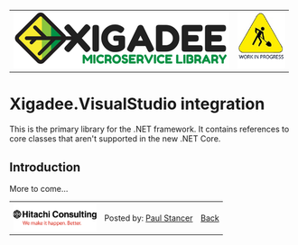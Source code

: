 ﻿<table>
<tr>
<td width="80%"><a href="../../README.md"><img src="../../docs/Xigadee2.png" alt="Xigadee"></a></td>
<td width = "*" align="right"><img src="../../docs/smallWIP.jpg" alt="Sorry, I'm still working here" height="100"></td>
</tr>
</table>

# Xigadee.VisualStudio integration

This is the primary library for the .NET framework. It contains references to core classes that aren't supported in the new .NET Core.

## Introduction

More to come...

<table><tr> 
<td><a href="http://www.hitachiconsulting.com"><img src="../../docs/hitachi.png" alt="Hitachi Consulting" height="50"/></a></td> 
  <td>Posted by: <a href="http://github.com/paulstancer">Paul Stancer</a></td>
  <td><a href="../../README.md">Back</a></td>
</tr></table>